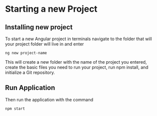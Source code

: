 # Starting a new Project

## Installing new project

To start a new Angular project in terminals navigate to the folder that will your project folder will live in and enter

`ng new project-name `

This will create a new folder with the name of the project you entered, create the basic files you need to run your project, run npm install, and initialize a Git repository.

## Run Application

Then run the application with the command

`npm start `